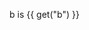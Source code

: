 <v-slider set="b" />

b is {{ get("b") }}

<v-scene mode="pdf">
  <v-circle
    :r="get('b')"
  />
</v-scene>

